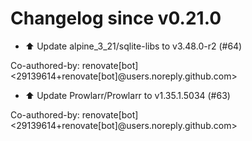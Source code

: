 # Changelog since v0.21.0
- ⬆️ Update alpine_3_21/sqlite-libs to v3.48.0-r2 (#64)

Co-authored-by: renovate[bot] <29139614+renovate[bot]@users.noreply.github.com> 
- ⬆️ Update Prowlarr/Prowlarr to v1.35.1.5034 (#63)

Co-authored-by: renovate[bot] <29139614+renovate[bot]@users.noreply.github.com> 
